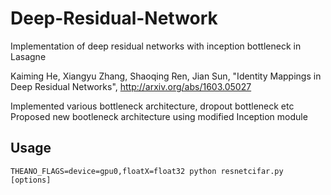 # Deep-Residual-Network
Implementation of deep residual networks with inception bottleneck in Lasagne

Kaiming He, Xiangyu Zhang, Shaoqing Ren, Jian Sun, "Identity Mappings in Deep Residual Networks", http://arxiv.org/abs/1603.05027

Implemented various bottleneck architecture, dropout bottleneck etc
Proposed new bootleneck architecture using modified Inception module

## Usage
 
 `THEANO_FLAGS=device=gpu0,floatX=float32 python resnetcifar.py [options]`
